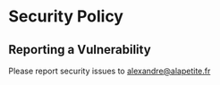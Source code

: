 # Security Policy

## Reporting a Vulnerability

Please report security issues to alexandre@alapetite.fr
